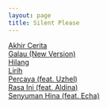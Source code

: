 ```yaml
---
layout: page
title: Silent Please
---
```


<div class="htl">
  <a href="/akhircerita-silentplease">
Akhir Cerita
  </a>
</div>
<div class="htl">
  <a href="/galau-newversion-silentplease">
Galau (New Version)
  </a>
</div>
<div class="htl">
  <a href="/hilang-silentplease">
Hilang
  </a>
</div>
<div class="htl">
  <a href="/lirih-silentplease">
Lirih
  </a>
</div>
<div class="htl">
  <a href="/percaya-featuzhel-silentplease">
Percaya (feat. Uzhel)
  </a>
</div>
<div class="htl">
  <a href="/rasaini-feataldina-silentplease">
Rasa Ini (feat. Aldina)
  </a>
</div>
<div class="htl">
  <a href="/senyumanhina-featecha-silentplease">
Senyuman Hina (feat. Echa)
  </a>
</div>
